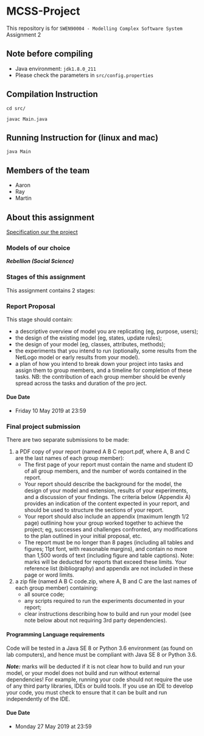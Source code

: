 # MCSS-Project
This repository is for `SWEN90004 - Modelling Complex Software System` Assignment 2

## Note before compiling
- Java environment: `jdk1.8.0_211`
- Please check the parameters in `src/config.properties`

## Compilation Instruction
`cd src/`

`javac Main.java`

## Running Instruction for (linux and mac)
`java Main`

## Members of the team
- Aaron
- Ray
- Martin

## About this assignment
[Specification our the project](./Specification.pdf)

### Models of our choice
***Rebellion (Social Science)***

### Stages of this assignment
This assignment contains 2 stages:

### Report Proposal
This stage should contain:
- a descriptive overview of model you are replicating (eg, purpose, users);
- the design of the existing model (eg, states, update rules);
- the design of your model (eg, classes, attributes, methods);
- the experiments that you intend to run (optionally, some results from the NetLogo model or early results from your model).
- a plan of how you intend to break down your project into tasks and assign them to group members, and a timeline for completion of these tasks. NB: the contribution of each group member should be evenly spread across the tasks and duration of the pro ject.

#### Due Date
- Friday 10 May 2019 at 23:59

### Final project submission
There are two separate submissions to be made:
1. a PDF copy of your report (named A B C report.pdf, where A, B and C are the last names of each group member):
    - The first page of your report must contain the name and student ID of all group members, and the number of words contained in the report.
    - Your report should describe the background for the model, the design of your model and extension, results of your experiments, and a discussion of your findings. The criteria below (Appendix A) provides an indication of the content expected in your report, and should be used to structure the sections of your report.
    - Your report should also include an appendix (maximum length 1/2 page) outlining how your group worked together to achieve the project; eg, successes and challenges confronted, any modifications to the plan outlined in your initial proposal, etc.
    - The report must be no longer than 8 pages (including all tables and figures; 11pt font, with reasonable margins), and contain no more than 1,500 words of text (including figure and table captions). Note: marks will be deducted for reports that exceed these limits. Your reference list (bibliography) and appendix are not included in these page or word limits.
2. a zip file (named A B C code.zip, where A, B and C are the last names of each group member) containing:
    - all source code;
    - any scripts required to run the experiments documented in your report;
    - clear instructions describing how to build and run your model (see note below about not requiring 3rd party dependencies).

#### Programming Language requirements
Code will be tested in a Java SE 8 or Python 3.6 environment (as found on lab computers), and hence must be compliant with Java SE 8 or Python 3.6. 

***Note:*** marks will be deducted if it is not clear how to build and run your model, or your model does not build and run without external dependencies! For example, running your code should not require the use of any third party libraries, IDEs or build tools. If you use an IDE to develop your code, you must check to ensure that it can be built and run independently of the IDE.

#### Due Date
- Monday 27 May 2019 at 23:59